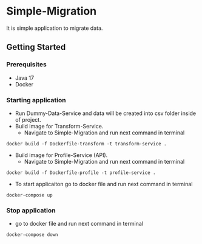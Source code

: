 # Simple-Migration
It is simple application to migrate data.

## Getting Started
### Prerequisites
* Java 17
* Docker

### Starting application
* Run Dummy-Data-Service and data will be created into csv folder inside of project.
* Build image for Transform-Service. 
  * Navigate to Simple-Migration and run next command in terminal
```
docker build -f Dockerfile-transform -t transform-service .
```
* Build image for Profile-Service (API). 
  * Navigate to Simple-Migration and run next command in terminal
```
docker build -f Dockerfile-profile -t profile-service .
```
* To start applicaiton go to docker file and run next command in terminal
```
docker-compose up
```

### Stop application
* go to docker file and run next command in terminal
```
docker-compose down
```
